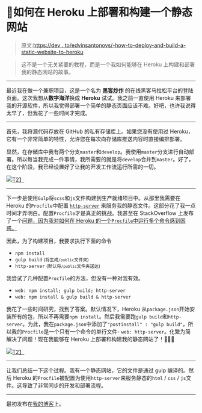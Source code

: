 # 🚀如何在 Heroku 上部署和构建一个静态网站

> 原文:[https://dev . to/edvinsantonovs/-how-to-deploy-and-build-a-static-website-to-heroku](https://dev.to/edvinsantonovs/-how-to-deploy-and-build-a-static-website-to-heroku)

> 这不是一个无关紧要的教程，而是一个我如何能够在 Heroku 上构建和部署我的静态网站的故事。

* * *

最近我在做一个兼职项目，这是一个名为 [**黑客炒作**](http://www.hackerhype.com/) 的在线黑客马拉松平台的登陆页面。这次我想从**数字海洋**换成 **Heroku** 试试。我之前一直使用 Heroku 来部署我的开源软件，所以我觉得部署一个简单的静态页面应该不难。好吧，也许我说得太早了，但我花了一些时间才完成。

* * *

首先，我将源代码存放在 GitHub 的私有存储库上。如果您没有使用过 Heroku，它有一个非常简单的特性，允许您在每次向存储库推送内容时直接编排部署。

显然，在存储库中我有两个分支`master`和`develop`。我使用`master`分支进行自动部署。所以每当我完成一件事情，我所需要的就是将`develop`合并到`master`。好了，在这个阶段，我已经设置好了让我的开发工作流运行所需的一切。

[![](../Images/e52f9c2934724c0ebe4f8a3343b0aeb0.png)T2】](https://res.cloudinary.com/practicaldev/image/fetch/s--NGE0-2Vi--/c_limit%2Cf_auto%2Cfl_progressive%2Cq_auto%2Cw_880/http://edvinsantonovs.co.uk/content/images/2017/08/deploy.PNG)

* * *

下一步是使用`Gulp`将`scss`和`js`文件构建到生产就绪项目中。从那里我需要在 Heroku 的`Procfile`中配置 [`http-server`](https://github.com/indexzero/http-server) 来服务我的静态文件。这部分花了我一点时间才弄明白。配置`Procfile`才是真正的挑战。我甚至在 StackOverflow 上发布了一个[问题，因为我对如何在 Heroku 的一个`Procfile`中运行多个命令感到困惑。](https://stackoverflow.com/questions/44733986/how-to-run-procfile-with-multiple-commands-on-heroku/44735878#44735878)

因此，为了构建项目，我要求执行下面的命令

*   `npm install`
*   `gulp build` <small>(将生成`/public`文件夹)</small>
*   `http-server` <small>(默认将`/public`文件夹送达)</small>

我尝试了几种配置`Procfile`的方法，但没有一种对我有效。

*   `web: npm install; gulp build; http-server`
*   `web: npm install & gulp build & http-server`

我花了一些时间研究，找到了答案。默认情况下，Heroku 从`package.json`开始安装所有的包，所以不再需要`npm install`。然后我需要跑`gulp build`和`http-server`。为此，我在`package.json`中添加了`"postinstall" : "gulp build"`，所以我的`Procfile`是一个只有一个命令的单行文件- `web: http-server`。化繁为简解决了问题！现在我能够在 Heroku 上部署和构建我的静态网站了！🎉🎉🎉

[![](../Images/555fc94b398ff71d4b4bae3c82dc9895.png)T2】](https://res.cloudinary.com/practicaldev/image/fetch/s--0y3Lr9Ug--/c_limit%2Cf_auto%2Cfl_progressive%2Cq_auto%2Cw_880/http://edvinsantonovs.co.uk/content/images/2017/08/hackerhype.PNG)

* * *

让我们总结一下这个过程。我有一个静态网站，它的文件是通过 gulp 编译的。然后 Heroku 的`Procfile`被配置为使用`http-server`来服务静态的`html` / `css` / `js`文件。这导致了非常同步的开发和部署流程。

* * *

最初发布在[我的博客](http://edvinsantonovs.co.uk/how-to-deploy-and-build-a-static-website-to-heroku/)上。